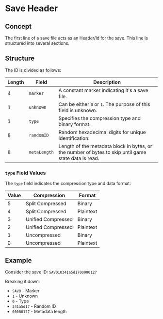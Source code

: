 # Save Header

## Concept

The first line of a save file acts as an Header/Id for the save. This line is structured into several sections.

## Structure

The ID is divided as follows:

| Length | Field       | Description                                                                                  |
|--------|-------------|----------------------------------------------------------------------------------------------|
| 4      | `marker`    | A constant marker indicating it's a save file.                                               |
| 1      | `unknown`   | Can be either `0` or `1`. The purpose of this field is unknown.                               |
| 1      | `type`      | Specifies the compression type and binary format.                                             |
| 8      | `randomID`  | Random hexadecimal digits for unique identification.                                          |
| 8      | `metaLength`| Length of the metadata block in bytes, or the number of bytes to skip until game state data is read. |

### `type` Field Values

The `type` field indicates the compression type and data format:

| Value | Compression        | Format    |
|-------|--------------------|-----------|
| 5     | Split Compressed   | Binary    |
| 4     | Split Compressed   | Plaintext |
| 3     | Unified Compressed | Binary    |
| 2     | Unified Compressed | Plaintext |
| 1     | Uncompressed       | Binary    |
| 0     | Uncompressed       | Plaintext |

## Example

Consider the save ID: `SAV010341a5d1700000127`

Breaking it down:

- `SAV0` - Marker
- `1` - Unknown
- `0` - Type
- `341a5d17` - Random ID
- `00000127` - Metadata length
